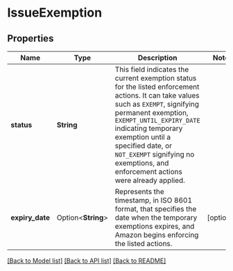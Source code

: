# IssueExemption

## Properties

Name | Type | Description | Notes
------------ | ------------- | ------------- | -------------
**status** | **String** | This field indicates the current exemption status for the listed enforcement actions. It can take values such as `EXEMPT`, signifying permanent exemption, `EXEMPT_UNTIL_EXPIRY_DATE` indicating temporary exemption until a specified date, or `NOT_EXEMPT` signifying no exemptions, and enforcement actions were already applied. | 
**expiry_date** | Option<**String**> | Represents the timestamp, in ISO 8601 format, that specifies the date when the temporary exemptions expires, and Amazon begins enforcing the listed actions. | [optional]

[[Back to Model list]](../README.md#documentation-for-models) [[Back to API list]](../README.md#documentation-for-api-endpoints) [[Back to README]](../README.md)


